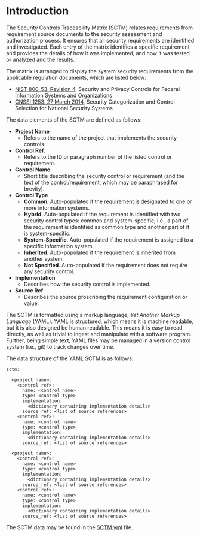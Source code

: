 # Introduction

The Security Controls Traceability Matrix (SCTM) relates requirements from
requirement source documents to the security assessment and authorization
process. It ensures that all security requirements are identified and
investigated. Each entry of the matrix identifies a specific requirement and
provides the details of how it was implemented, and how it was tested or
analyzed and the results.

The matrix is arranged to display the system security requirements from the
applicable regulation documents, which are listed below:

- [NIST 800-53, Revision 4](
http://nvlpubs.nist.gov/nistpubs/SpecialPublications/NIST.SP.800-53r4.pdf), 
Security and Privacy Controls for Federal Information Systems and Organizations
- [CNSSI 1253, 27 March 2014](
https://www.cnss.gov/CNSS/openDoc.cfm?Mks5eBBtYkCVcXNhRPhlIA==), 
Security Categorization and Control Selection for National Security Systems

The data elements of the SCTM are defined as follows:

- **Project Name**
    - Refers to the name of the project that implements the security controls.
- **Control Ref.**
    - Refers to the ID or paragraph number of the listed control or
    requirement.
- **Control Name**
    - Short title describing the security control or requirement (and the
    text of the control/requirement, which may be paraphrased for brevity).
- **Control Type**
    - **Common**. Auto-populated if the requirement is designated to one or
    more
    information systems.
    - **Hybrid**. Auto-populated if the requirement is identified with two
    security control types: common and system-specific; i.e., a part of the
    requirement is identified as common type and another part of it is
    system-specific.
    - **System-Specific**. Auto-populated if the requirement is assigned to a
    specific information system.
    - **Inherited**. Auto-populated if the requirement is inherited from
    another system.
    - **Not Specified**. Auto-populated if the requirement does not require any
    security control.
- **Implementation**
    - Describes how the security control is implemented.
- **Source Ref**
    - Describes the source proscribing the requirement configuration or value.

The SCTM is formatted using a markup language, *Yet Another Markup Language*
(YAML). YAML is structured, which means it is machine readable, but it is
also designed be human readable. This means it is easy to read directly, as
well as trivial to ingest and manipulate with a software program. Further,
being simple text, YAML files may be managed in a version control system (i.e.,
git) to track changes over time.

The data structure of the YAML SCTM is as follows:

```
sctm:

  <project name>:
    <control ref>:
      name: <control name>
      type: <control type>
      implementation: 
        <dictionary containing implementation details>
      source_ref: <list of source references>
    <control ref>:
      name: <control name>
      type: <control type>
      implementation: 
        <dictionary containing implementation details>
      source_ref: <list of source references>

  <project name>:
    <control ref>:
      name: <control name>
      type: <control type>
      implementation: 
        <dictionary containing implementation details>
      source_ref: <list of source references>
    <control ref>:
      name: <control name>
      type: <control type>
      implementation: 
        <dictionary containing implementation details>
      source_ref: <list of source references>
```

The SCTM data may be found in the [SCTM.yml](SCTM.yml) file.
